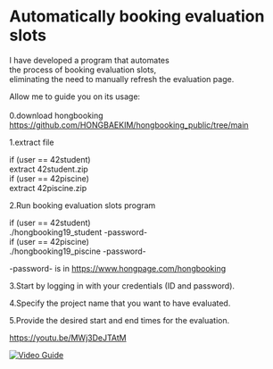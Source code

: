 # Automatically booking evaluation slots  
  
I have developed a program that automates  
the process of booking evaluation slots,  
eliminating the need to manually refresh the evaluation page.  
  
Allow me to guide you on its usage:  
<br>
0.download hongbooking <br>
https://github.com/HONGBAEKIM/hongbooking_public/tree/main <br>

1.extract file <br>

if (user == 42student) <br>
&#9;extract 42student.zip <br>
if (user == 42piscine) <br>
&#9;extract 42piscine.zip <br>
 
2.Run booking evaluation slots program  <br>

if (user == 42student) <br>
&#9;./hongbooking19_student -password- <br>
if (user == 42piscine) <br>
&#9;./hongbooking19_piscine -password- <br>

-password- is in https://www.hongpage.com/hongbooking <br>

3.Start by logging in with your credentials (ID and password). <br>

4.Specify the project name that you want to have evaluated. <br>

5.Provide the desired start and end times for the evaluation. <br>



https://youtu.be/MWj3DeJTAtM  

[![Video Guide](https://img.youtube.com/vi/MWj3DeJTAtM/0.jpg)](https://www.youtube.com/watch?v=MWj3DeJTAtM)  
  

